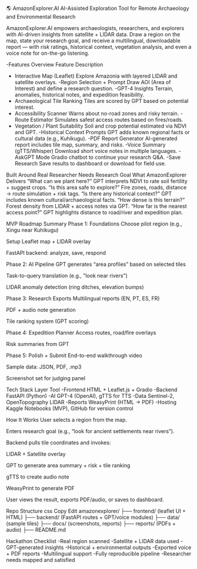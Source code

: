 🌎 AmazonExplorer.AI
AI-Assisted Exploration Tool for Remote Archaeology and Environmental Research

AmazonExplorer.AI empowers archaeologists, researchers, and explorers with AI-driven insights from satellite + LIDAR data. Draw a region on the map, state your research goal, and receive a multilingual, downloadable report — with risk ratings, historical context, vegetation analysis, and even a voice note for on-the-go listening.

-Features Overview
Feature	Description
- Interactive Map (Leaflet)	Explore Amazonia with layered LIDAR and satellite overlays.
-Region Selection + Prompt	Draw AOI (Area of Interest) and define a research question.
-GPT-4 Insights	Terrain, anomalies, historical notes, and expedition feasibility.
- Archaeological Tile Ranking	Tiles are scored by GPT based on potential interest.
- Accessibility Scanner	Warns about no-road zones and risky terrain.
-Route Estimator	Simulates safest access routes based on fires/roads.
- Vegetation / Plant Suitability	Soil and crop potential estimated via NDVI and GPT.
-Historical Context Prompts	GPT adds known regional facts or cultural data (e.g., Kuhikugu).
-PDF Report Generator	AI-generated report includes tile map, summary, and risks.
-Voice Summary (gTTS/Whisper)	Download short voice notes in multiple languages.
-AskGPT Mode	Gradio chatbot to continue your research Q&A.
-Save Research	Save results to dashboard or download for field use.

Built Around Real Researcher Needs
Research Goal	What AmazonExplorer Delivers
“What can we plant here?”	GPT interprets NDVI to rate soil fertility + suggest crops.
“Is this area safe to explore?”	Fire zones, roads, distance → route simulation + risk tags.
“Is there any historical context?”	GPT includes known cultural/archaeological facts.
“How dense is this terrain?”	Forest density from LIDAR + access notes via GPT.
“How far is the nearest access point?”	GPT highlights distance to road/river and expedition plan.

MVP Roadmap Summary
Phase 1: Foundations
Choose pilot region (e.g., Xingu near Kuhikugu)

Setup Leaflet map + LIDAR overlay

FastAPI backend: analyze, save, respond

Phase 2: AI Pipeline
GPT generates “area profiles” based on selected tiles

Task-to-query translation (e.g., "look near rivers")

LIDAR anomaly detection (ring ditches, elevation bumps)

Phase 3: Research Exports
Multilingual reports (EN, PT, ES, FR)

PDF + audio note generation

Tile ranking system (GPT scoring)

Phase 4: Expedition Planner
Access routes, road/fire overlays

Risk summaries from GPT

Phase 5: Polish + Submit
End-to-end walkthrough video

Sample data: JSON, PDF, .mp3

Screenshot set for judging panel

Tech Stack
Layer	Tool
-Frontend	HTML + Leaflet.js + Gradio
-Backend	FastAPI (Python)
-AI	GPT-4 (OpenAI), gTTS for TTS
-Data	Sentinel-2, OpenTopography LIDAR
-Reports	WeasyPrint (HTML → PDF)
-Hosting	Kaggle Notebooks (MVP), GitHub for version control

How It Works
User selects a region from the map.

Enters research goal (e.g., “look for ancient settlements near rivers”).

Backend pulls tile coordinates and invokes:

LIDAR + Satellite overlay

GPT to generate area summary + risk + tile ranking

gTTS to create audio note

WeasyPrint to generate PDF

User views the result, exports PDF/audio, or saves to dashboard.

Repo Structure
css
Copy
Edit
amazonexplorer/
├── frontend/ (leaflet UI + HTML)
├── backend/ (FastAPI routes + GPT/voice modules)
├── data/ (sample tiles)
├── docs/ (screenshots, reports)
├── reports/ (PDFs + audio)
├── README.md

Hackathon Checklist
-Real region scanned
-Satellite + LIDAR data used
-GPT-generated insights
-Historical + environmental outputs
-Exported voice + PDF reports
-Multilingual support
-Fully reproducible pipeline
-Researcher needs mapped and satisfied


